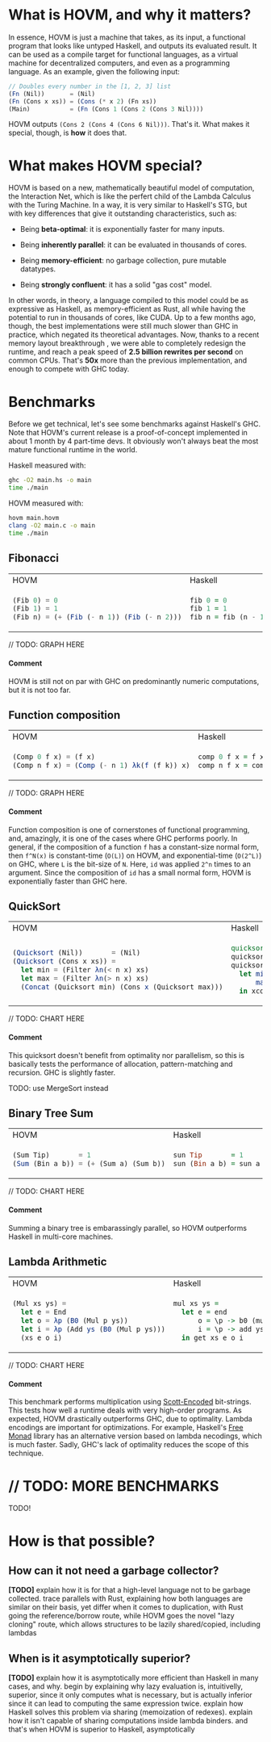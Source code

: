 What is HOVM, and why it matters?
=================================

In essence, HOVM is just a machine that takes, as its input, a functional
program that looks like untyped Haskell, and outputs its evaluated result. It
can be used as a compile target for functional languages, as a virtual machine
for decentralized computers, and even as a programming language. As an example,
given the following input:

```javascript
// Doubles every number in the [1, 2, 3] list
(Fn (Nil))       = (Nil)
(Fn (Cons x xs)) = (Cons (* x 2) (Fn xs))
(Main)           = (Fn (Cons 1 (Cons 2 (Cons 3 Nil))))
```

HOVM outputs `(Cons 2 (Cons 4 (Cons 6 Nil)))`. That's it. What makes it special,
though, is **how** it does that.

What makes HOVM special?
========================

HOVM is based on a new, mathematically beautiful model of computation, the
Interaction Net, which is like the perfert child of the Lambda Calculus with the
Turing Machine. In a way, it is very similar to Haskell's STG, but with key
differences that give it outstanding characteristics, such as:

- Being **beta-optimal**: it is exponentially faster for many inputs.

- Being **inherently parallel**: it can be evaluated in thousands of cores.

- Being **memory-efficient**: no garbage collection, pure mutable datatypes.

- Being **strongly confluent**: it has a solid "gas cost" model.

In other words, in theory, a language compiled to this model could be as
expressive as Haskell, as memory-efficient as Rust, all while having the
potential to run in thousands of cores, like CUDA. Up to a few months ago,
though, the best implementations were still much slower than GHC in practice,
which negated its theoretical advantages. Now, thanks to a recent memory layout
breakthrough , we were able to completely redesign the runtime, and reach a peak
speed of **2.5 billion rewrites per second** on common CPUs. That's **50x** more
than the previous implementation, and enough to compete with GHC today.

Benchmarks
==========

Before we get technical, let's see some benchmarks against Haskell's GHC. Note
that HOVM's current release is a proof-of-concept implemented in about 1 month
by 4 part-time devs. It obviously won't always beat the most mature functional
runtime in the world. 

Haskell measured with:

```bash
ghc -O2 main.hs -o main
time ./main
```

HOVM measured with:

```bash
hovm main.hovm
clang -O2 main.c -o main
time ./main
```

Fibonacci
---------

<table>
<tr> <td>HOVM</td> <td>Haskell</td> </tr>
<tr>
<td>

```javascript
(Fib 0) = 0
(Fib 1) = 1
(Fib n) = (+ (Fib (- n 1)) (Fib (- n 2)))
```

</td>
<td>

```haskell
fib 0 = 0
fib 1 = 1
fib n = fib (n - 1) + fib (n - 2)
```

</td>
</tr>
</table>

// TODO: GRAPH HERE

#### Comment

HOVM is still not on par with GHC on predominantly numeric computations, but it
is not too far.

Function composition
--------------------

<table>
<tr> <td>HOVM</td> <td>Haskell</td> </tr>
<tr>
<td>

```javascript
(Comp 0 f x) = (f x)
(Comp n f x) = (Comp (- n 1) λk(f (f k)) x)
```

</td>
<td>

```haskell
comp 0 f x = f x
comp n f x = comp (n - 1) (\x -> f (f x)) x
```

</td>
</tr>
</table>

// TODO: GRAPH HERE

#### Comment

Function composition is one of cornerstones of functional programming, and,
amazingly, it is one of the cases where GHC performs poorly. In general, if the
composition of a function `f` has a constant-size normal form, then `f^N(x)` is
constant-time (`O(L)`) on HOVM, and exponential-time (`O(2^L)`) on GHC, where
`L` is the bit-size of `N`. Here, `id` was applied `2^n` times to an argument.
Since the composition of `id` has a small normal form, HOVM is exponentially
faster than GHC here.

QuickSort
---------

<table>
<tr> <td>HOVM</td> <td>Haskell</td> </tr>
<tr>
<td>

```javascript
(Quicksort (Nil))       = (Nil)
(Quicksort (Cons x xs)) =
  let min = (Filter λn(< n x) xs)
  let max = (Filter λn(> n x) xs)
  (Concat (Quicksort min) (Cons x (Quicksort max)))
```

</td>
<td>

```haskell
quicksort :: List Word32 -> List Word32
quicksort Nil         = Nil
quicksort (Cons x xs) =
  let min = xfilter (\n -> if n < x then 1 else 0) xs
      max = xfilter (\n -> if n > x then 1 else 0) xs
  in xconcat (quicksort min) (Cons x (quicksort max))
```

</td>
</tr>
</table>

// TODO: CHART HERE

#### Comment

This quicksort doesn't benefit from optimality nor parallelism, so this is
basically tests the performance of allocation, pattern-matching and recursion.
GHC is slightly faster.

TODO: use MergeSort instead

Binary Tree Sum
----------------

<table>
<tr> <td>HOVM</td> <td>Haskell</td> </tr>
<tr>
<td>

```javascript
(Sum Tip)       = 1
(Sum (Bin a b)) = (+ (Sum a) (Sum b))
```

</td>
<td>

```haskell
sun Tip       = 1
sun (Bin a b) = sun a + sun b
```

</td>
</tr>
</table>

// TODO: CHART HERE

#### Comment

Summing a binary tree is embarassingly parallel, so HOVM outperforms Haskell
in multi-core machines.

Lambda Arithmetic
-----------------

<table>
<tr> <td>HOVM</td> <td>Haskell</td> </tr>
<tr>
<td>

```javascript
(Mul xs ys) = 
  let e = End
  let o = λp (B0 (Mul p ys))
  let i = λp (Add ys (B0 (Mul p ys)))
  (xs e o i)
```

</td>
<td>

```haskell
mul xs ys = 
  let e = end
      o = \p -> b0 (mul p ys)
      i = \p -> add ys (b1 (mul p ys))
  in get xs e o i
```

</td>
</tr>
</table>

// TODO: CHART HERE

#### Comment

This benchmark performs multiplication using
[Scott-Encoded](https://kseo.github.io/posts/2016-12-13-scott-encoding.html)
bit-strings. This tests how well a runtime deals with very high-order programs.
As expected, HOVM drastically outperforms GHC, due to optimality. Lambda
encodings are important for optimizations. For example, Haskell's [Free
Monad](https://hackage.haskell.org/package/free-5.1.7/docs/Control-Monad-Free.html)
library has an alternative version based on lambda necodings, which is much
faster. Sadly, GHC's lack of optimality reduces the scope of this technique. 

// TODO: MORE BENCHMARKS
========================

TODO!

How is that possible?
=====================

How can it not need a garbage collector?
----------------------------------------

**[TODO]** explain how it is for that a high-level language not to be garbage
collected. trace parallels with Rust, explaining how both languages are similar
on their basis, yet differ when it comes to duplication, with Rust going the
reference/borrow route, while HOVM goes the novel "lazy cloning" route, which
allows structures to be lazily shared/copied, including lambdas

When is it asymptotically superior?
-----------------------------------

**[TODO]** explain how it is asymptotically more efficient than Haskell in many
cases, and why. begin by explaining why lazy evaluation is, intuitivelly,
superior, since it only computes what is necessary, but is actually inferior
since it can lead to computing the same expression twice. explain how Haskell
solves this problem via sharing (memoization of redexes). explain how it isn't
capable of sharing computations inside lambda binders. and that's when HOVM is
superior to Haskell, asymptotically

